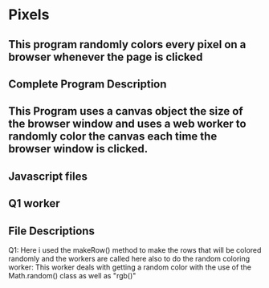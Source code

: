 # Pixels
This program randomly colors every pixel on a browser whenever the page is clicked
-----------------------------
Complete Program Description
-----------------------------
This Program uses a canvas object the size of the browser window and uses a web worker to randomly color the canvas each time the 
browser window is clicked.
-----------------
Javascript files
-----------------
Q1
worker
-----------------
File Descriptions
-----------------
Q1: Here i used the makeRow() method to make the rows that will be colored randomly and the workers are called here also to do the random coloring
worker: This worker deals with getting a random color with the use of the Math.random() class as well as "rgb()"
